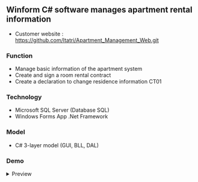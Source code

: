 ## Winform C# software manages apartment rental information

- Customer website : https://github.com/Itatri/Apartment_Management_Web.git

### Function

- Manage basic information of the apartment system
- Create and sign a room rental contract
- Create a declaration to change residence information CT01



### Technology
- Microsoft SQL Server (Database SQL) 
- Windows Forms App .Net Framework

### Model
- C# 3-layer model (GUI, BLL, DAL)

### Demo 
<details>
    <summary>Preview</summary>
    <img loading="lazy" src="https://github.com/user-attachments/assets/0c414f4a-485f-454a-bdc4-ef0bb11b4b65">
  </details>
